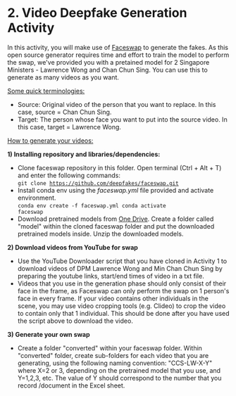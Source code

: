 # 2. Video Deepfake Generation Activity

In this activity, you will make use of [Faceswap](https://github.com/deepfakes/faceswap) to generate the fakes. As this open source generator requires time and effort to train the model to perform the swap, we've provided you with a pretained model for 2 Singapore Ministers - Lawrence Wong and Chan Chun Sing. You can use this to generate as many videos as you want.

<ins>Some quick terminologies:</ins>
- Source: Original video of the person that you want to replace. In this case, source = Chan Chun Sing.
- Target: The person whose face you want to put into the source video. In this case, target = Lawrence Wong.

<ins>How to generate your videos:</ins>

**1) Installing repository and libraries/dependencies:**
- Clone faceswap repository in this folder. Open terminal (Ctrl + Alt + T) and enter the following commands:\
<code>git clone https://github.com/deepfakes/faceswap.git</code>
- Install conda env using the _faceswap.yml_ file provided and activate environment.\
<code>conda env create -f faceswap.yml
  conda activate faceswap</code>
- Download pretrained models from [One Drive](https://hometeamsnt-my.sharepoint.com/:f:/g/personal/ong_si_ci_hometeamsnt_onmicrosoft_com/EsvdDbQwdCREoL-Bx2YCFSEBrDZ5b_FK4-ayU6wwE9tNbw?e=hT18dO). Create a folder called "model" within the cloned faceswap folder and put the downloaded pretrained models inside. Unzip the downloaded models.

**2) Download videos from YouTube for swap**
- Use the YouTube Downloader script that you have cloned in Activity 1 to download videos of DPM Lawrence Wong and Min Chan Chun Sing by preparing the youtube links, start/end times of video in a txt file.
- Videos that you use in the generation phase should only consist of their face in the frame, as Faceswap can only perform the swap on 1 person's face in every frame. If your video contains other individuals in the scene, you may use video cropping tools (e.g. Clideo) to crop the video to contain only that 1 individual. This should be done after you have used the script above to download the video.

**3) Generate your own swap**
- Create a folder "converted" within your faceswap folder. Within "converted" folder, create sub-folders for each video that you are generating, using the following naming convention: "CCS-LW-X-Y" where X=2 or 3, depending on the pretrained model that you use, and Y=1,2,3, etc. The value of Y should correspond to the number that you record /document in the Excel sheet. 
